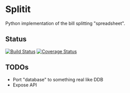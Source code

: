 # Splitit

Python implementation of the bill splitting "spreadsheet".

## Status

[![Build Status](https://travis-ci.org/jluszcz/Splitit.svg?branch=master)](https://travis-ci.org/jluszcz/Splitit)
[![Coverage Status](https://coveralls.io/repos/github/jluszcz/Splitit/badge.svg?branch=master)](https://coveralls.io/github/jluszcz/Splitit?branch=master)

## TODOs

- Port "database" to something real like DDB
- Expose API
